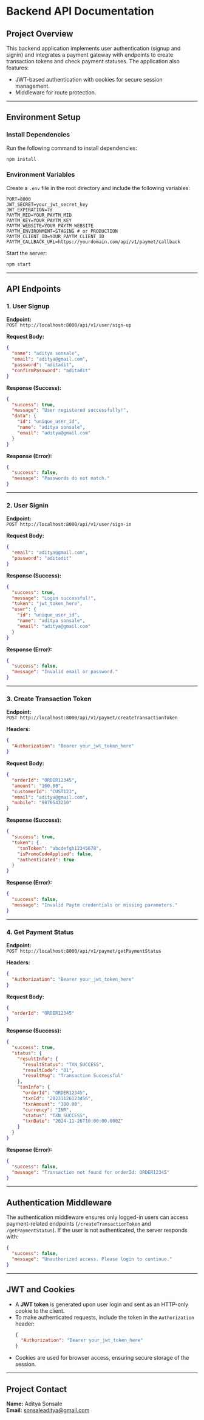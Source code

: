 # **Backend API Documentation**

## **Project Overview**
This backend application implements user authentication (signup and signin) and integrates a payment gateway with endpoints to create transaction tokens and check payment statuses. The application also features:
- JWT-based authentication with cookies for secure session management.
- Middleware for route protection.

---

## **Environment Setup**

### **Install Dependencies**
Run the following command to install dependencies:
```bash
npm install
```

### **Environment Variables**
Create a `.env` file in the root directory and include the following variables:
```env
PORT=8000
JWT_SECRET=your_jwt_secret_key
JWT_EXPIRATION=7d
PAYTM_MID=YOUR_PAYTM_MID
PAYTM_KEY=YOUR_PAYTM_KEY
PAYTM_WEBSITE=YOUR_PAYTM_WEBSITE
PAYTM_ENVIRONMENT=STAGING # or PRODUCTION
PAYTM_CLIENT_ID=YOUR_PAYTM_CLIENT_ID
PAYTM_CALLBACK_URL=https://yourdomain.com/api/v1/paymet/callback
```

Start the server:
```bash
npm start
```

---

## **API Endpoints**

### **1. User Signup**
**Endpoint:**  
`POST http://localhost:8000/api/v1/user/sign-up`

**Request Body:**
```json
{
  "name": "aditya sonsale",
  "email": "aditya@gmail.com",
  "password": "aditadit",
  "confirmPassword": "aditadit"
}
```

**Response (Success):**
```json
{
  "success": true,
  "message": "User registered successfully!",
  "data": {
    "id": "unique_user_id",
    "name": "aditya sonsale",
    "email": "aditya@gmail.com"
  }
}
```

**Response (Error):**
```json
{
  "success": false,
  "message": "Passwords do not match."
}
```

---

### **2. User Signin**
**Endpoint:**  
`POST http://localhost:8000/api/v1/user/sign-in`

**Request Body:**
```json
{
  "email": "aditya@gmail.com",
  "password": "aditadit"
}
```

**Response (Success):**
```json
{
  "success": true,
  "message": "Login successful!",
  "token": "jwt_token_here",
  "user": {
    "id": "unique_user_id",
    "name": "aditya sonsale",
    "email": "aditya@gmail.com"
  }
}
```

**Response (Error):**
```json
{
  "success": false,
  "message": "Invalid email or password."
}
```

---

### **3. Create Transaction Token**
**Endpoint:**  
`POST http://localhost:8000/api/v1/paymet/createTransactionToken`

**Headers:**
```json
{
  "Authorization": "Bearer your_jwt_token_here"
}
```

**Request Body:**
```json
{
  "orderId": "ORDER12345",
  "amount": "100.00",
  "customerId": "CUST123",
  "email": "aditya@gmail.com",
  "mobile": "9876543210"
}
```

**Response (Success):**
```json
{
  "success": true,
  "token": {
    "txnToken": "abcdefgh12345678",
    "isPromoCodeApplied": false,
    "authenticated": true
  }
}
```

**Response (Error):**
```json
{
  "success": false,
  "message": "Invalid Paytm credentials or missing parameters."
}
```

---

### **4. Get Payment Status**
**Endpoint:**  
`POST http://localhost:8000/api/v1/paymet/getPaymentStatus`

**Headers:**
```json
{
  "Authorization": "Bearer your_jwt_token_here"
}
```

**Request Body:**
```json
{
  "orderId": "ORDER12345"
}
```

**Response (Success):**
```json
{
  "success": true,
  "status": {
    "resultInfo": {
      "resultStatus": "TXN_SUCCESS",
      "resultCode": "01",
      "resultMsg": "Transaction Successful"
    },
    "txnInfo": {
      "orderId": "ORDER12345",
      "txnId": "20231126123456",
      "txnAmount": "100.00",
      "currency": "INR",
      "status": "TXN_SUCCESS",
      "txnDate": "2024-11-26T10:00:00.000Z"
    }
  }
}
```

**Response (Error):**
```json
{
  "success": false,
  "message": "Transaction not found for orderId: ORDER12345"
}
```

---

## **Authentication Middleware**
The authentication middleware ensures only logged-in users can access payment-related endpoints (`/createTransactionToken` and `/getPaymentStatus`). If the user is not authenticated, the server responds with:
```json
{
  "success": false,
  "message": "Unauthorized access. Please login to continue."
}
```

---

## **JWT and Cookies**
- A **JWT token** is generated upon user login and sent as an HTTP-only cookie to the client.
- To make authenticated requests, include the token in the `Authorization` header:
  ```json
  {
    "Authorization": "Bearer your_jwt_token_here"
  }
  ```
- Cookies are used for browser access, ensuring secure storage of the session.

---

## **Project Contact**
**Name:** Aditya Sonsale  
**Email:** sonsaleaditya@gmail.com  
